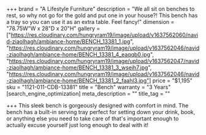 +++
brand = "A Lifestyle Furniture"
description = "We all sit on benches to rest, so why not go for the gold and put one in your house?! This bench has a tray so you can use it as an extra table. Feel fancy!"
dimension = "78.75W\"W x 28\"D x 20\"H"
gallery = ["https://res.cloudinary.com/hungryram19/image/upload/v1637562060/navid-ziaolhagh/ambiance-home/BENCH_13381_1.jpg", "https://res.cloudinary.com/hungryram19/image/upload/v1637562046/navid-ziaolhagh/ambiance-home/BENCH_13381_4_eaqqb0.jpg", "https://res.cloudinary.com/hungryram19/image/upload/v1637562047/navid-ziaolhagh/ambiance-home/BENCH_13381_3_wseih7.jpg", "https://res.cloudinary.com/hungryram19/image/upload/v1637562046/navid-ziaolhagh/ambiance-home/BENCH_13381_2_faahl3.jpg"]
price = "$1,195"
sku = "1121-011-CDB-13381"
title = "Bench"
warranty = "3 Years"
[search_engine_optimization]
meta_description = ""
title_tag = ""

+++
This sleek bench is gorgeously designed with comfort in mind. The bench has a built-in serving tray perfect for setting down your drink, book, or anything else you need to take care of that's important enough to actually excuse yourself just long enough to deal with it!